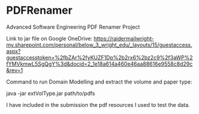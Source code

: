 # PDFRenamer
Advanced Software Engineering PDF Renamer Project

Link to jar file on Google OneDrive:
https://raidermailwright-my.sharepoint.com/personal/below_3_wright_edu/_layouts/15/guestaccess.aspx?guestaccesstoken=%2fbZAr%2fyKUZF1Dp%2b2rx6%2bz2c9%2f3aWP%2fYMVkmwL5SgQgY%3d&docid=2_1e18a614a460e46aa88616e9558c8d29c&rev=1

Command to run Domain Modelling and extract the volume and paper type:

java -jar extVolType.jar path/to/pdfs

I have included in the submission the pdf resources I used to test the data. 
